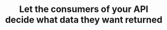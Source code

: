 ---
layout: post
title: Let the consumers of your API decide what data they want returned 
excerpt: 
published: false
---